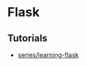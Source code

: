 
Flask
===
## Tutorials

- [series/learning-flask](https://pythonise.com/series/learning-flask)


<!--stackedit_data:
eyJoaXN0b3J5IjpbLTExMzQzMjg3MDldfQ==
-->